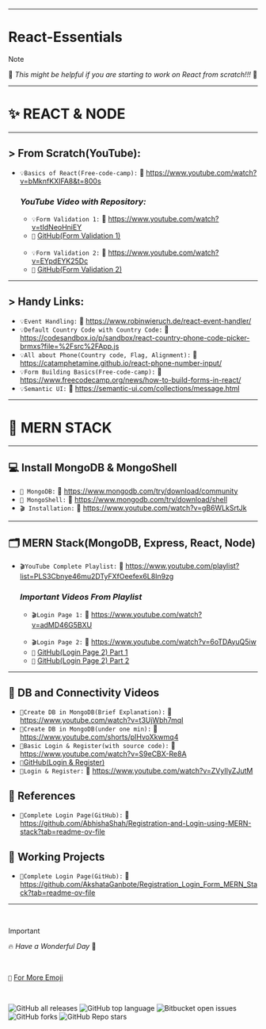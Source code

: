 -------------

# React-Essentials

> [!NOTE]
>   📌  _This might be helpful if you are starting to work on React from scratch!!!_ 💯

-------------

# ✨ REACT & NODE

-------------

## > From Scratch(YouTube):
- `💡Basics of React(Free-code-camp):` 🔗 https://www.youtube.com/watch?v=bMknfKXIFA8&t=800s

  ### _YouTube Video with Repository:_
  - `💡Form Validation 1:` 🔗 https://www.youtube.com/watch?v=tIdNeoHniEY
  - `📄` [GitHub(Form Validation 1)]( https://github.com/safak/youtube/tree/react-form) 
  <br/>

  - `💡Form Validation 2:` 🔗 https://www.youtube.com/watch?v=EYpdEYK25Dc 
  - `📄` [GitHub(Form Validation 2)]( https://github.com/dmalvia/React_Forms_Tutorials/tree/use-native)

-------------

## > Handy Links:
- `💡Event Handling:` 🔗 https://www.robinwieruch.de/react-event-handler/
- `💡Default Country Code with Country Code:` 🔗 https://codesandbox.io/p/sandbox/react-country-phone-code-picker-brmxs?file=%2Fsrc%2FApp.js
- `💡All about Phone(Country code, Flag, Alignment):` 🔗 https://catamphetamine.github.io/react-phone-number-input/
- `💡Form Building Basics(Free-code-camp):` 🔗 https://www.freecodecamp.org/news/how-to-build-forms-in-react/
- `💡Semantic UI:` 🔗 https://semantic-ui.com/collections/message.html

-------------

# 🚀 MERN STACK 

-------------

## 💻 Install MongoDB & MongoShell
- `🔦 MongoDB:` 📄 https://www.mongodb.com/try/download/community
- `🔦 MongoShell:` 📄 https://www.mongodb.com/try/download/shell
- `🎬 Installation:` 🔗 https://www.youtube.com/watch?v=gB6WLkSrtJk

-------------

## 🗂️ MERN Stack(MongoDB, Express, React, Node)
- `🎬YouTube Complete Playlist:` 🔗 https://www.youtube.com/playlist?list=PLS3Cbnye46mu2DTyFXfOeefex6L8In9zg

  ### _Important Videos From Playlist_
  - `🎬Login Page 1:` 🔗 https://www.youtube.com/watch?v=adMD46G5BXU
  <br/>
  
  - `🎬Login Page 2:` 🔗 https://www.youtube.com/watch?v=6oTDAyuQ5iw
  - `📄` [GitHub(Login Page 2) Part 1]( https://github.com/the-debug-arena/login-registration-server-node)
  - `📄` [GitHub(Login Page 2) Part 2]( https://github.com/the-debug-arena/login-registration?tab=readme-ov-file)

-------------

## 📁 DB and Connectivity Videos
- `📂Create DB in MongoDB(Brief Explanation):` 🔗 https://www.youtube.com/watch?v=t3UjWbh7mqI
- `📂Create DB in MongoDB(under one min):` 🔗 https://www.youtube.com/shorts/pIHvoXkwmq4
- `📂Basic Login & Register(with source code):` 🔗 https://www.youtube.com/watch?v=S9eCBX-Re8A
- `📄`[GitHub(Login & Register)]( https://github.com/engineerFayyaz/React-Login-Form)
- `📂Login & Register:` 🔗 https://www.youtube.com/watch?v=ZVyIIyZJutM

## 📁 References
- `📄Complete Login Page(GitHub):` 🔗 https://github.com/AbhishaShah/Registration-and-Login-using-MERN-stack?tab=readme-ov-file

## 🧭 Working Projects
- `📌Complete Login Page(GitHub):` 🔗  https://github.com/AkshataGanbote/Registration_Login_Form_MERN_Stack?tab=readme-ov-file

-------------

<br/>

> [!IMPORTANT]
> 🔥 _Have a Wonderful Day_ :tada:

<br/>

`🤩` [For More Emoji](https://emojipedia.org/)

<br/>


![GitHub all releases](https://img.shields.io/github/downloads/{harshavarthanep}/{React-Essentials}/total)
![GitHub top language](https://img.shields.io/github/languages/top/{harshavarthanep}/{React-Essentials}?color=yellow)
![Bitbucket open issues](https://img.shields.io/bitbucket/issues/{harshavarthanep}/{React-Essentials})
![GitHub forks](https://img.shields.io/github/forks/{harshavarthanep}/{React-Essentials}?style=social) 
![GitHub Repo stars](https://img.shields.io/github/stars/{harshavarthanep}/{React-Essentials}?style=social)
